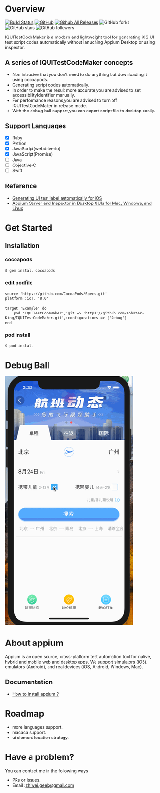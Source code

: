 # Overview

[![Build Status](https://travis-ci.org/Lobster-King/IQUITestCodeMaker.svg?branch=master)](https://travis-ci.org/Lobster-King/IQUITestCodeMaker)
[![GitHub](https://img.shields.io/github/license/mashape/apistatus.svg)](https://github.com/Lobster-King/IQUITestCodeMaker)
[![Github All Releases](https://img.shields.io/github/downloads/Lobster-King/IQUITestCodeMaker/total.svg)](https://github.com/Lobster-King/IQUITestCodeMaker)
![GitHub forks](https://img.shields.io/github/forks/badges/shields.svg?style=social&label=Fork)
![GitHub stars](https://img.shields.io/github/stars/badges/shields.svg?style=social&label=Stars)
![GitHub followers](https://img.shields.io/github/followers/espadrine.svg?style=social&label=Follow)

IQUITestCodeMaker is a modern and lightweight tool  for generating iOS UI test script codes automatically without lanuching Appium Desktop or using inspector.

## A series of IQUITestCodeMaker  concepts

* Non intrusive that you don't need to do anything but downloading it using cocoapods.
* Generating script codes automatically.
* In order to make the result more accurate,you are advised to set accessibilityIdentifier manually.
* For performance reasons,you are advised to turn off IQUITestCodeMaker in release mode.
* With the debug ball support,you can export script file to desktop easily.

## Support Languages

- [x] Ruby
- [x] Python
- [x] JavaScript(webdriverio)
- [x] JavaScript(Promise)
- [ ] Java
- [ ] Objective-C
- [ ] Swift

## Reference
* [Generating UI test label automatically for iOS](https://github.com/yulingtianxia/TBUIAutoTest)
* [Appium Server and Inspector in Desktop GUIs for Mac, Windows, and Linux](https://github.com/appium/appium-desktop)

# Get Started

## Installation

### cocoapods

```bash
$ gem install cocoapods
```

### edit podfile
```
source 'https://github.com/CocoaPods/Specs.git'
platform :ios, '8.0'

target 'Example' do
    pod 'IQUITestCodeMaker',:git => 'https://github.com/Lobster-King/IQUITestCodeMaker.git',:configurations => ['Debug']
end
```
### pod install
```bash
$ pod install
```

# Debug Ball

![Demo gif](https://github.com/Lobster-King/IQUITestCodeMaker/blob/master/Demo.gif)


# About appium
Appium is an open source, cross-platform test automation tool for native,
hybrid and mobile web and desktop apps. We support simulators (iOS), emulators
(Android), and real devices (iOS, Android, Windows, Mac).

## Documentation
* [How to install appium ?](https://github.com/appium/appium/blob/master/docs/en/about-appium/getting-started.md)




# Roadmap

* more languages support.
* macaca support.
* ui element location strategy.

# Have a problem?

You can contact me in the following ways

* PRs or Issues.
* Email :[zhiwei.geek@gmail.com](zhiwei.geek@gmail.com)


